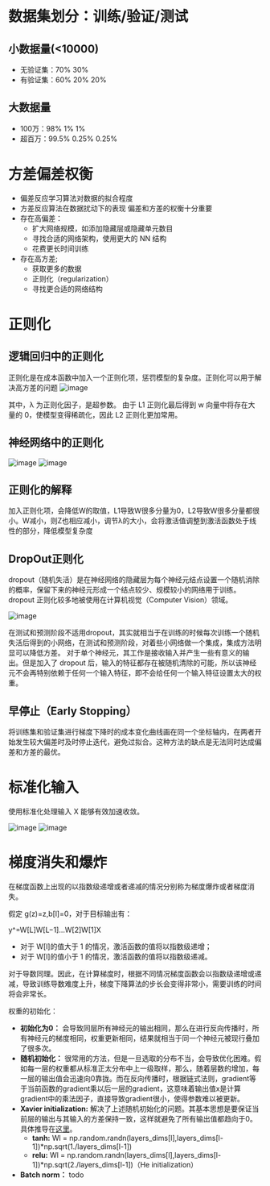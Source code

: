 
# 数据集划分：训练/验证/测试
## 小数据量(<10000)
- 无验证集：70% 30%
- 有验证集：60% 20% 20%
## 大数据量
- 100万：98% 1% 1%
- 超百万：99.5% 0.25% 0.25%

# 方差偏差权衡
- 偏差反应学习算法对数据的拟合程度
- 方差反应算法在数据扰动下的表现
偏差和方差的权衡十分重要
- 存在高偏差：
    - 扩大网络规模，如添加隐藏层或隐藏单元数目
    - 寻找合适的网络架构，使用更大的 NN 结构
    - 花费更长时间训练
- 存在高方差;
    - 获取更多的数据
    - 正则化（regularization）
    - 寻找更合适的网络结构

# 正则化
## 逻辑回归中的正则化
正则化是在成本函数中加入一个正则化项，惩罚模型的复杂度。正则化可以用于解决高方差的问题
![image](D:/Program/YNote/workspace/gorpel@163.com/Picture/正则化.png)

其中，λ 为正则化因子，是超参数。
由于 L1 正则化最后得到 w 向量中将存在大量的 0，使模型变得稀疏化，因此 L2 正则化更加常用。

## 神经网络中的正则化
![image](D:/Program/YNote/workspace/gorpel@163.com/Picture/神经网络正则化1.png)
![image](D:/Program/YNote/workspace/gorpel@163.com/Picture/神经网络正则化2.png)

## 正则化的解释
加入正则化项，会降低W的取值，L1导致W很多分量为0，L2导致W很多分量都很小。W减小，则Z也相应减小，调节λ的大小，会将激活值调整到激活函数处于线性的部分，降低模型复杂度

## DropOut正则化
dropout（随机失活）是在神经网络的隐藏层为每个神经元结点设置一个随机消除的概率，保留下来的神经元形成一个结点较少、规模较小的网络用于训练。dropout 正则化较多地被使用在计算机视觉（Computer Vision）领域。

![image](D:/Program/YNote/workspace/gorpel@163.com/Picture/dropout.png)

在测试和预测阶段不适用dropout，其实就相当于在训练的时候每次训练一个随机失活后得到的小网络，在测试和预测阶段，对着些小网络做一个集成，集成方法明显可以降低方差。
对于单个神经元，其工作是接收输入并产生一些有意义的输出。但是加入了 dropout 后，输入的特征都存在被随机清除的可能，所以该神经元不会再特别依赖于任何一个输入特征，即不会给任何一个输入特征设置太大的权重。

## 早停止（Early Stopping）
将训练集和验证集进行梯度下降时的成本变化曲线画在同一个坐标轴内，在两者开始发生较大偏差时及时停止迭代，避免过拟合。这种方法的缺点是无法同时达成偏差和方差的最优。

# 标准化输入
使用标准化处理输入 X 能够有效加速收敛。

![image](D:/Program/YNote/workspace/gorpel@163.com/Picture/标准化.png)
![image](D:/Program/YNote/workspace/gorpel@163.com/Picture/标准化2.png)

# 梯度消失和爆炸
在梯度函数上出现的以指数级递增或者递减的情况分别称为梯度爆炸或者梯度消失。

假定 g(z)=z,b[l]=0，对于目标输出有：

y^=W[L]W[L−1]...W[2]W[1]X
- 对于 W[l]的值大于 1 的情况，激活函数的值将以指数级递增；
- 对于 W[l]的值小于 1 的情况，激活函数的值将以指数级递减。

对于导数同理。因此，在计算梯度时，根据不同情况梯度函数会以指数级递增或递减，导致训练导数难度上升，梯度下降算法的步长会变得非常小，需要训练的时间将会非常长。

权重的初始化：

- **初始化为0：** 会导致同层所有神经元的输出相同，那么在进行反向传播时，所有神经元的梯度相同，权重更新相同，结果就相当于同一个神经元被现行叠加了很多次。
- **随机初始化：** 很常用的方法，但是一旦选取的分布不当，会导致优化困难。假如每一层的权重都从标准正太分布中上一级取样，那么，随着层数的增加，每一层的输出值会迅速向0靠拢。而在反向传播时，根据链式法则，gradient等于当前函数的gradient乘以后一层的gradient，这意味着输出值x是计算gradient中的乘法因子，直接导致gradient很小，使得参数难以被更新。
 - **Xavier initialization:** 解决了上述随机初始化的问题。其基本思想是要保证当前层的输出与其输入的方差保持一致，这样就避免了所有输出值都趋向于0。具体推导在[这里](http://www.cnblogs.com/marsggbo/p/7462682.html)。
    - **tanh:**  Wl = np.random.randn(layers_dims[l],layers_dims[l-1])*np.sqrt(1./layers_dims[l-1])
    - **relu:** Wl = np.random.randn(layers_dims[l],layers_dims[l-1])*np.sqrt(2./layers_dims[l-1])（He initialization）
- **Batch norm：** todo


